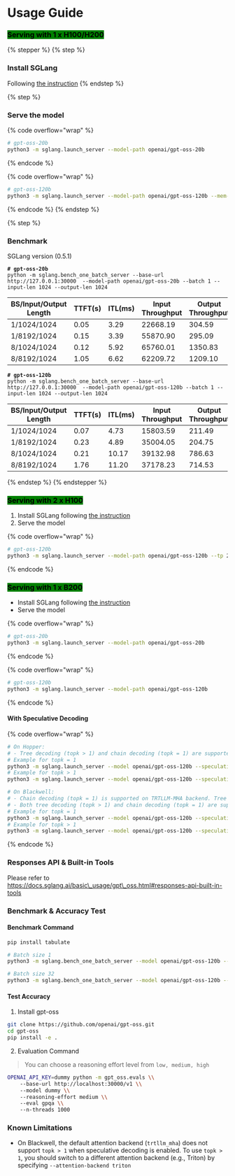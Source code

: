 # Usage Guide

### <mark style="background-color:green;">Serving with 1 x H100/H200</mark>

{% stepper %}
{% step %}
### Install SGLang

Following [the instruction](https://app.gitbook.com/o/TvLfyTxdRQeudJH7e5QW/s/FFtIWT8LEMaYiYzz0p8P/~/changes/11/sglang-cookbook/installation/nvidia-h-series-a-series-and-rtx-gpus)
{% endstep %}

{% step %}
### Serve the model

{% code overflow="wrap" %}
```bash
# gpt-oss-20b
python3 -m sglang.launch_server --model-path openai/gpt-oss-20b
```
{% endcode %}

{% code overflow="wrap" %}
```bash
# gpt-oss-120b
python3 -m sglang.launch_server --model-path openai/gpt-oss-120b --mem-fraction-static 0.95
```
{% endcode %}
{% endstep %}

{% step %}
### Benchmark

SGLang version (0.5.1)

<pre class="language-bash" data-overflow="wrap"><code class="lang-bash"><strong># gpt-oss-20b
</strong>python -m sglang.bench_one_batch_server --base-url http://127.0.0.1:30000  --model-path openai/gpt-oss-20b --batch 1 --input-len 1024 --output-len 1024 
</code></pre>

<table><thead><tr><th width="209.78515625">BS/Input/Output Length</th><th width="109.6328125">TTFT(s)</th><th width="101.75390625">ITL(ms)</th><th>Input Throughput</th><th>Output Throughput</th></tr></thead><tbody><tr><td>1/1024/1024</td><td>0.05</td><td>3.29</td><td>22668.19</td><td>304.59</td></tr><tr><td>1/8192/1024</td><td>0.15</td><td>3.39</td><td>55870.90</td><td>295.09</td></tr><tr><td>8/1024/1024</td><td>0.12</td><td>5.92</td><td>65760.01</td><td>1350.83</td></tr><tr><td>8/8192/1024</td><td>1.05</td><td>6.62</td><td>62209.72</td><td>1209.10</td></tr></tbody></table>

<pre class="language-bash" data-overflow="wrap"><code class="lang-bash"><strong># gpt-oss-120b
</strong>python -m sglang.bench_one_batch_server --base-url http://127.0.0.1:30000  --model-path openai/gpt-oss-120b --batch 1 --input-len 1024 --output-len 1024 
</code></pre>

<table><thead><tr><th width="209.78515625">BS/Input/Output Length</th><th width="109.6328125">TTFT(s)</th><th width="101.75390625">ITL(ms)</th><th>Input Throughput</th><th>Output Throughput</th></tr></thead><tbody><tr><td>1/1024/1024</td><td>0.07</td><td>4.73</td><td>15803.59</td><td>211.49</td></tr><tr><td>1/8192/1024</td><td>0.23</td><td>4.89</td><td>35004.05</td><td>204.75</td></tr><tr><td>8/1024/1024</td><td>0.21</td><td>10.17</td><td>39132.98</td><td>786.63</td></tr><tr><td>8/8192/1024</td><td>1.76</td><td>11.20</td><td>37178.23</td><td>714.53</td></tr></tbody></table>
{% endstep %}
{% endstepper %}

### <mark style="background-color:green;">Serving with 2 x H100</mark>

1. Install SGLang following [the instruction](https://app.gitbook.com/o/TvLfyTxdRQeudJH7e5QW/s/FFtIWT8LEMaYiYzz0p8P/~/changes/11/sglang-cookbook/installation/nvidia-h-series-a-series-and-rtx-gpus)
2. Serve the model

{% code overflow="wrap" %}
```bash
# gpt-oss-120b
python3 -m sglang.launch_server --model-path openai/gpt-oss-120b --tp 2
```
{% endcode %}

### <mark style="background-color:green;">Serving with 1 x B200</mark>

* Install SGLang following [the instruction](../installation/nvidia-blackwell-gpus.md)
* Serve the model

{% code overflow="wrap" %}
```bash
# gpt-oss-20b
python3 -m sglang.launch_server --model-path openai/gpt-oss-20b
```
{% endcode %}

{% code overflow="wrap" %}
```bash
# gpt-oss-120b
python3 -m sglang.launch_server --model-path openai/gpt-oss-120b
```
{% endcode %}

#### With Speculative Decoding

{% code overflow="wrap" %}
```bash
# On Hopper:
# - Tree decoding (topk > 1) and chain decoding (topk = 1) are supported on both FA3 and Triton backends.
# Example for topk = 1
python3 -m sglang.launch_server --model openai/gpt-oss-120b --speculative-algorithm EAGLE3 --speculative-draft-model-path lmsys/EAGLE3-gpt-oss-120b-bf16 --speculative-num-steps 3 --speculative-eagle-topk 1 --speculative-num-draft-tokens 4 --tp 4
# Example for topk > 1
python3 -m sglang.launch_server --model openai/gpt-oss-120b --speculative-algorithm EAGLE3 --speculative-draft-model-path lmsys/EAGLE3-gpt-oss-120b-bf16 --speculative-num-steps 5 --speculative-eagle-topk 4 --speculative-num-draft-tokens 8 --tp 4

# On Blackwell:
# - Chain decoding (topk = 1) is supported on TRTLLM-MHA backend. Tree decoding (topk > 1) is in progress, stay tuned!
# - Both tree decoding (topk > 1) and chain decoding (topk = 1) are supported on the Triton backend.
# Example for topk = 1
python3 -m sglang.launch_server --model openai/gpt-oss-120b --speculative-algo EAGLE3 --speculative-draft lmsys/EAGLE3-gpt-oss-120b-bf16 --speculative-num-steps 3 --speculative-eagle-topk 1 --speculative-num-draft-tokens 4 --tp 4
# Example for topk > 1
python3 -m sglang.launch_server --model openai/gpt-oss-120b --speculative-algo EAGLE3 --speculative-draft lmsys/EAGLE3-gpt-oss-120b-bf16 --speculative-num-steps 5 --speculative-eagle-topk 4 --speculative-num-draft-tokens 8 --attention-backend triton --tp 4
```
{% endcode %}

### Responses API & Built-in Tools

Please refer to https://docs.sglang.ai/basic\_usage/gpt\_oss.html#responses-api-built-in-tools

### Benchmark & Accuracy Test

#### Benchmark Command

```bash
pip install tabulate

# Batch size 1
python3 -m sglang.bench_one_batch_server --model openai/gpt-oss-120b --base-url http://localhost:30000 --batch-size 1 --input-len 1024 --output-len 512

# Batch size 32
python3 -m sglang.bench_one_batch_server --model openai/gpt-oss-120b --base-url http://localhost:30000 --batch-size 32 --input-len 1024 8192 --output-len 512 --show-report
```

#### Test Accuracy

1. Install gpt-oss

```bash
git clone https://github.com/openai/gpt-oss.git
cd gpt-oss
pip install -e .
```

2. Evaluation Command

> You can choose a reasoning effort level from `low, medium, high`

```bash
OPENAI_API_KEY=dummy python -m gpt_oss.evals \\
    --base-url http://localhost:30000/v1 \\
    --model dummy \\
    --reasoning-effort medium \\
    --eval gpqa \\
    --n-threads 1000
```

### Known Limitations

* On Blackwell, the default attention backend (`trtllm_mha`) does not support `topk > 1` when speculative decoding is enabled. To use `topk > 1`, you should switch to a different attention backend (e.g., Triton) by specifying `--attention-backend triton`
